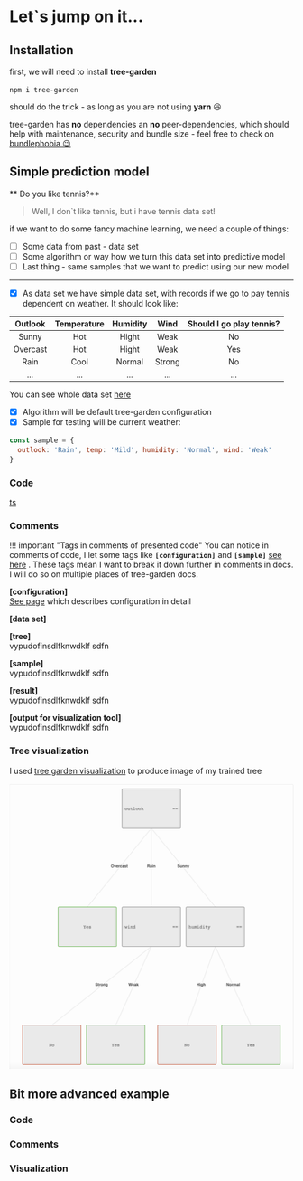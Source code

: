 # Let`s jump on it...


## Installation

first, we will need to install **tree-garden**

`npm i tree-garden` 

should do the trick - as long as you are not using **yarn** :laughing:

tree-garden has **no** dependencies an **no** peer-dependencies, which should help with maintenance, security
and bundle size - feel free to check on [bundlephobia &#x1F609;](https://bundlephobia.com/package/tree-garden@latest) 

## Simple prediction model
** Do you like tennis?**
> Well, I don`t like tennis, but i have tennis data set!

if we want to do  some fancy machine learning, we need a couple of things:

- [ ] Some data from past - data set
- [ ] Some algorithm or way how we turn this data set into predictive model
- [ ] Last thing - same samples that we want to predict using our new model
---

- [x]  As data set we have simple data set, with records if we go to pay tennis dependent on weather.
It should look like:

| Outlook| Temperature| Humidity|Wind|Should I go play tennis?|
| :---: | :---: |:---: |:---: |:---: |
|Sunny|Hot|Hight|Weak|No|
|Overcast|Hot|Hight|Weak|Yes|
|Rain|Cool|Normal|Strong|No|
|...|...|...|...|...|

You can see whole data set [here](https://github.com/miob-miob/treeGarden/blob/master/src/sampleDataSets/tennis.ts#L2) 

- [x] Algorithm will be default tree-garden configuration 
- [x] Sample for testing will be current weather: 
```javascript
const sample = {
  outlook: 'Rain', temp: 'Mild', humidity: 'Normal', wind: 'Weak'
}
```

### Code 

[ts](docs/code_snippets/shouldIPlayTenis.ts)

### Comments
!!! important "Tags in comments of presented code"
    You can notice in comments of code, I let some tags like **`[configuration]`** and
    **`[sample]`** [see here](https://github.com/miob-miob/treeGarden/blob/master/docs/code_snippets/shouldIPlayTenis.ts#L30) .
    These tags mean I want to break it down further in comments in docs.
    I will do so on multiple places of tree-garden docs.

 **[configuration]**  
 [See page](dataSetAndConfiguration.md#configuration) which describes configuration in detail
  
 **[data set]**  



 **[tree]**  
 vypudofinsdlfknwdklf sdfn

 **[sample]**  
vypudofinsdlfknwdklf sdfn

**[result]**  
vypudofinsdlfknwdklf sdfn


**[output for visualization tool]**   
vypudofinsdlfknwdklf sdfn




### Tree visualization

I used [tree garden visualization](https://github.com/miob-miob/treeGardenVisualization) to 
produce image of my trained tree

![img.png](resources/images/simpleTennisTree.png)



## Bit more advanced example

### Code
### Comments 
### Visualization
